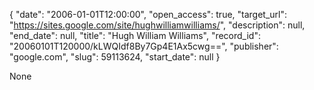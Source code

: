 {
  "date": "2006-01-01T12:00:00", 
  "open_access": true, 
  "target_url": "https://sites.google.com/site/hughwilliamwilliams/", 
  "description": null, 
  "end_date": null, 
  "title": "Hugh William Williams", 
  "record_id": "20060101T120000/kLWQIdf8By7Gp4E1Ax5cwg==", 
  "publisher": "google.com", 
  "slug": 59113624, 
  "start_date": null
}

None